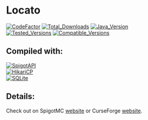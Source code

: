 # Locato
[![CodeFactor](https://img.shields.io/codefactor/grade/github/zerrium/locato?style=for-the-badge)](https://www.codefactor.io/repository/github/zerrium/locato) 
[![Total_Downloads](https://img.shields.io/spiget/downloads/87925?label=Total%20Downloads&style=for-the-badge)](https://www.spigotmc.org/resources/locato.87925/) [![Java_Version](https://img.shields.io/badge/JDK%20Version-17%2B-orange?style=for-the-badge)]() <br>
[![Tested_Versions](https://img.shields.io/badge/Tested%20Versions-1.8.8--1.18-blue?style=for-the-badge)]() [![Compatible_Versions](https://img.shields.io/badge/Compatible%20Versions-1.8%2B-black?style=for-the-badge)]()

## Compiled with:
[![SpigotAPI](https://img.shields.io/badge/SpigotAPI-1.18-yellow?style=for-the-badge)](https://hub.spigotmc.org/javadocs/bukkit) <br>
[![HikariCP](https://img.shields.io/badge/HikariCP-5.0.0-yellow?style=for-the-badge)](https://github.com/brettwooldridge/HikariCP) <br>
[![SQLite](https://img.shields.io/badge/SQLite-3.36.0.2-yellow?style=for-the-badge)](https://github.com/sqlite/sqlite) <br>


## Details:
Check out on SpigotMC [website](https://www.spigotmc.org/resources/locato.87925/)
or CurseForge [website](https://www.curseforge.com/minecraft/bukkit-plugins/locato).
